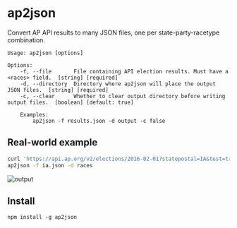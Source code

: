 # ap2json
Convert AP API results to many JSON files, one per state-party-racetype combination.

	Usage: ap2json [options]

	Options:
		-f, --file       File containing API election results. Must have a <races> field.  [string] [required]
		-d, --directory  Directory where ap2json will place the output JSON files.  [string] [required]
		-c, --clear      Whether to clear output directory before writing output files.  [boolean] [default: true]

		Examples:
			ap2json -f results.json -d output -c false

## Real-world example

```sh
curl 'https://api.ap.org/v2/elections/2016-02-01?statepostal=IA&test=true&level=ru&apikey=<APTOKEN>&format=json' > ia.json
ap2json -f ia.json -d races
```
![output](https://cloud.githubusercontent.com/assets/370976/12659255/d3e5a3ce-c5db-11e5-8e2d-0197fd06a075.png)

## Install

`npm install -g ap2json`
